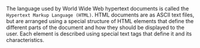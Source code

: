 The language used by World Wide Web hypertext documents is
called the `Hypertext Markup Language (HTML)`. HTML documents are as ASCII text
files, but are arranged using a special structure of HTML elements that define the
different parts of the document and how they should be displayed to the user. Each element
is described using special text tags that define it and its characteristics.